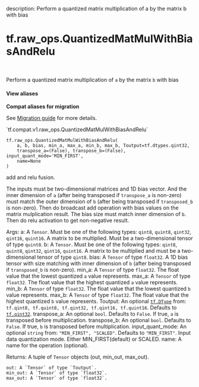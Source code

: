 description: Perform a quantized matrix multiplication of  a by the matrix b with bias

<div itemscope itemtype="http://developers.google.com/ReferenceObject">
<meta itemprop="name" content="tf.raw_ops.QuantizedMatMulWithBiasAndRelu" />
<meta itemprop="path" content="Stable" />
</div>

# tf.raw_ops.QuantizedMatMulWithBiasAndRelu

<!-- Insert buttons and diff -->

<table class="tfo-notebook-buttons tfo-api nocontent" align="left">

</table>



Perform a quantized matrix multiplication of  `a` by the matrix `b` with bias

<section class="expandable">
  <h4 class="showalways">View aliases</h4>
  <p>
<b>Compat aliases for migration</b>
<p>See
<a href="https://www.tensorflow.org/guide/migrate">Migration guide</a> for
more details.</p>
<p>`tf.compat.v1.raw_ops.QuantizedMatMulWithBiasAndRelu`</p>
</p>
</section>

<pre class="devsite-click-to-copy prettyprint lang-py tfo-signature-link">
<code>tf.raw_ops.QuantizedMatMulWithBiasAndRelu(
    a, b, bias, min_a, max_a, min_b, max_b, Toutput=tf.dtypes.qint32,
    transpose_a=(False), transpose_b=(False), input_quant_mode='MIN_FIRST',
    name=None
)
</code></pre>



<!-- Placeholder for "Used in" -->
add and relu fusion.

  The inputs must be two-dimensional matrices and 1D bias vector. And the inner
  dimension of `a` (after being transposed if `transpose_a` is non-zero) must
  match the outer dimension of `b` (after being transposed if `transposed_b` is
  non-zero). Then do broadcast add operation with bias values on the matrix
  mulplication result. The bias size must match inner dimension of `b`. Then do
  relu activation to get non-negative result.

  Args:
    a: A `Tensor`. Must be one of the following types: `qint8`, `quint8`, `qint32`, `qint16`, `quint16`.
      A matrix to be multiplied. Must be a two-dimensional tensor of type `quint8`.
    b: A `Tensor`. Must be one of the following types: `qint8`, `quint8`, `qint32`, `qint16`, `quint16`.
      A matrix to be multiplied and must be a two-dimensional tensor of type `qint8`.
    bias: A `Tensor` of type `float32`.
      A 1D bias tensor with size matching with inner dimension of `b` (after being
      transposed if `transposed_b` is non-zero).
    min_a: A `Tensor` of type `float32`.
      The float value that the lowest quantized `a` value represents.
    max_a: A `Tensor` of type `float32`.
      The float value that the highest quantized `a` value represents.
    min_b: A `Tensor` of type `float32`.
      The float value that the lowest quantized `b` value represents.
    max_b: A `Tensor` of type `float32`.
      The float value that the highest quantized `b` value represents.
    Toutput: An optional <a href="../../tf/dtypes/DType.md"><code>tf.DType</code></a> from: `tf.qint8, tf.quint8, tf.qint32, tf.qint16, tf.quint16`. Defaults to <a href="../../tf.md#qint32"><code>tf.qint32</code></a>.
    transpose_a: An optional `bool`. Defaults to `False`.
      If true, `a` is transposed before multiplication.
    transpose_b: An optional `bool`. Defaults to `False`.
      If true, `b` is transposed before multiplication.
    input_quant_mode: An optional `string` from: `"MIN_FIRST", "SCALED"`. Defaults to `"MIN_FIRST"`.
      Input data quantization mode. Either MIN_FIRST(default) or SCALED.
    name: A name for the operation (optional).

  Returns:
    A tuple of `Tensor` objects (out, min_out, max_out).

    out: A `Tensor` of type `Toutput`.
    min_out: A `Tensor` of type `float32`.
    max_out: A `Tensor` of type `float32`.
  